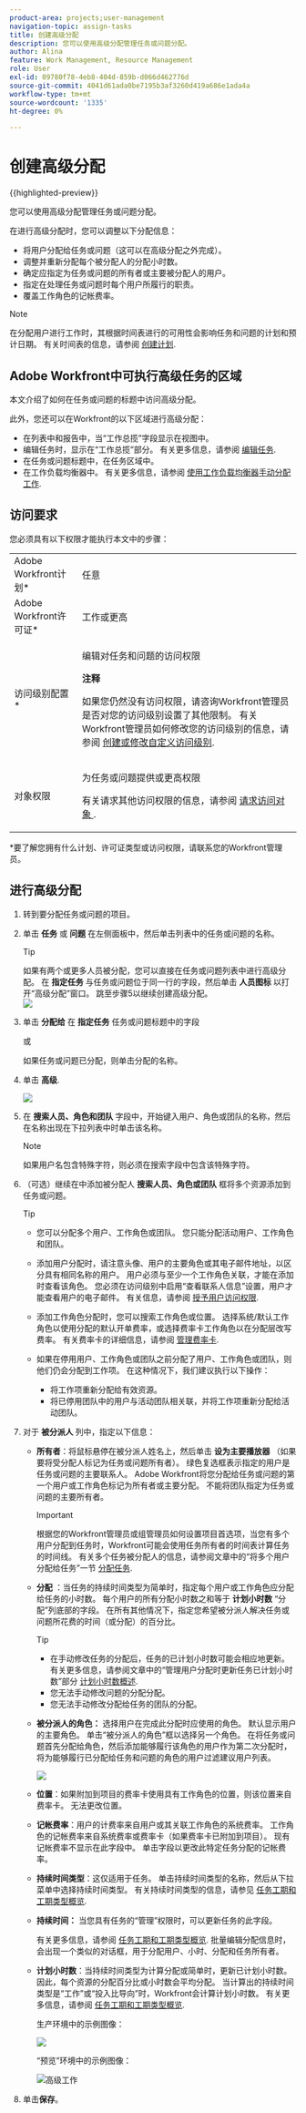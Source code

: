 ```yaml
---
product-area: projects;user-management
navigation-topic: assign-tasks
title: 创建高级分配
description: 您可以使用高级分配管理任务或问题分配。
author: Alina
feature: Work Management, Resource Management
role: User
exl-id: 09780f78-4eb8-404d-859b-d066d462776d
source-git-commit: 4041d61ada0be7195b3af3260d419a686e1ada4a
workflow-type: tm+mt
source-wordcount: '1335'
ht-degree: 0%

---
```


# 创建高级分配

{{highlighted-preview}}

您可以使用高级分配管理任务或问题分配。

在进行高级分配时，您可以调整以下分配信息：

* 将用户分配给任务或问题（这可以在高级分配之外完成）。
* 调整并重新分配每个被分配人的分配小时数。
* 确定应指定为任务或问题的所有者或主要被分配人的用户。
* 指定在处理任务或问题时每个用户所履行的职责。
* <span class="preview">覆盖工作角色的记帐费率。</span>

>[!NOTE]
>
>在分配用户进行工作时，其根据时间表进行的可用性会影响任务和问题的计划和预计日期。 有关时间表的信息，请参阅 [创建计划](../../../administration-and-setup/set-up-workfront/configure-timesheets-schedules/create-schedules.md).

## Adobe Workfront中可执行高级任务的区域

本文介绍了如何在任务或问题的标题中访问高级分配。

此外，您还可以在Workfront的以下区域进行高级分配：

* 在列表中和报告中，当“工作总揽”字段显示在视图中。
* 编辑任务时，显示在“工作总揽”部分。 有关更多信息，请参阅 [编辑任务](../../../manage-work/tasks/manage-tasks/edit-tasks.md).
* 在任务或问题标题中，在任务区域中。
* 在工作负载均衡器中。 有关更多信息，请参阅 [使用工作负载均衡器手动分配工作](../../../resource-mgmt/workload-balancer/assign-work-in-workload-balancer-manually.md).

## 访问要求

您必须具有以下权限才能执行本文中的步骤：

<table style="table-layout:auto"> 
 <col> 
 <col> 
 <tbody> 
  <tr> 
   <td role="rowheader">Adobe Workfront计划*</td> 
   <td> <p>任意</p> </td> 
  </tr> 
  <tr> 
   <td role="rowheader">Adobe Workfront许可证*</td> 
   <td> <p>工作或更高</p> </td> 
  </tr> 
  <tr> 
   <td role="rowheader">访问级别配置*</td> 
   <td> <p>编辑对任务和问题的访问权限</p> <p><b>注释</b>

如果您仍然没有访问权限，请咨询Workfront管理员是否对您的访问级别设置了其他限制。 有关Workfront管理员如何修改您的访问级别的信息，请参阅 <a href="../../../administration-and-setup/add-users/configure-and-grant-access/create-modify-access-levels.md" class="MCXref xref">创建或修改自定义访问级别</a>.</p> </td>
</tr> 
  <tr> 
   <td role="rowheader">对象权限</td> 
   <td> <p>为任务或问题提供或更高权限</p> <p>有关请求其他访问权限的信息，请参阅 <a href="../../../workfront-basics/grant-and-request-access-to-objects/request-access.md" class="MCXref xref">请求访问对象 </a>.</p> </td> 
  </tr> 
 </tbody> 
</table>

&#42;要了解您拥有什么计划、许可证类型或访问权限，请联系您的Workfront管理员。

## 进行高级分配

1. 转到要分配任务或问题的项目。
1. 单击 **任务** 或 **问题** 在左侧面板中，然后单击列表中的任务或问题的名称。

   >[!TIP]
   >
   >如果有两个或更多人员被分配，您可以直接在任务或问题列表中进行高级分配。 在 **指定任务** 与任务或问题位于同一行的字段，然后单击 **人员图标** 以打开“高级分配”窗口。 跳至步骤5以继续创建高级分配。\
   >![](assets/nwe-advanced-assignments-350x55.png)
   >

1. 单击 **分配给** 在 **指定任务** 任务或问题标题中的字段

   或

   如果任务或问题已分配，则单击分配的名称。

1. 单击 **高级**.

   ![](assets/advanced-assignments-link-from-task-header-nwe-350x267.png)

1. 在 **搜索人员、角色和团队** 字段中，开始键入用户、角色或团队的名称，然后在名称出现在下拉列表中时单击该名称。

   >[!NOTE]
   >
   >如果用户名包含特殊字符，则必须在搜索字段中包含该特殊字符。

1. （可选）继续在中添加被分配人 **搜索人员、角色或团队** 框将多个资源添加到任务或问题。

   >[!TIP]
   >
   >* 您可以分配多个用户、工作角色或团队。 您只能分配活动用户、工作角色和团队。
   >
   >
   >* 添加用户分配时，请注意头像、用户的主要角色或其电子邮件地址，以区分具有相同名称的用户。
   >用户必须与至少一个工作角色关联，才能在添加时查看该角色。
   >您必须在访问级别中启用“查看联系人信息”设置，用户才能查看用户的电子邮件。 有关信息，请参阅 [授予用户访问权限](../../../administration-and-setup/add-users/configure-and-grant-access/grant-access-other-users.md).
   >
   >
   >* <span class="preview">添加工作角色分配时，您可以搜索工作角色或位置。 选择系统/默认工作角色以使用分配的默认开单费率，或选择费率卡工作角色以在分配层改写费率。 有关费率卡的详细信息，请参阅 [管理费率卡](/help/quicksilver/administration-and-setup/set-up-workfront/configure-system-defaults/manage-rate-cards.md).</span>
   >
   >
   >* 如果在停用用户、工作角色或团队之前分配了用户、工作角色或团队，则他们仍会分配到工作项。 在这种情况下，我们建议执行以下操作：
   >   
   >   * 将工作项重新分配给有效资源。
   >   * 将已停用团队中的用户与活动团队相关联，并将工作项重新分配给活动团队。
   >   
   >

1. 对于 **被分派人** 列中，指定以下信息：


   * **所有者**：将鼠标悬停在被分派人姓名上，然后单击 **设为主要播放器** （如果要将受分配人标记为任务或问题所有者）。 绿色复选框表示指定的用户是任务或问题的主要联系人。 Adobe Workfront将您分配给任务或问题的第一个用户或工作角色标记为所有者或主要分配。 不能将团队指定为任务或问题的主要所有者。

     >[!IMPORTANT]
     >
     >根据您的Workfront管理员或组管理员如何设置项目首选项，当您有多个用户分配到任务时，Workfront可能会使用任务所有者的时间表计算任务的时间线。 有关多个任务被分配人的信息，请参阅文章中的“将多个用户分配给任务”一节 [分配任务](../../../manage-work/tasks/assign-tasks/assign-tasks.md).

   * **分配** ：当任务的持续时间类型为简单时，指定每个用户或工作角色应分配给任务的小时数。 每个用户的所有分配小时数之和等于 **计划小时数** “分配”列底部的字段。 在所有其他情况下，指定您希望被分派人解决任务或问题所花费的时间（或分配）的百分比。

     <!--   
     <p data-mc-conditions="QuicksilverOrClassic.Draft mode">(NOTE: make sure this is right in the new UI for both classic and QS???)</p>   
     -->

     >[!TIP]
     >
     >
     >   
     >   
     >   * 在手动修改任务的分配后，任务的已计划小时数可能会相应地更新。 有关更多信息，请参阅文章中的“管理用户分配时更新任务已计划小时数”部分 [计划小时数概述](../../../manage-work/tasks/task-information/planned-hours.md).
     >   * 您无法手动修改问题的分配分配。
     >   * 您无法手动修改分配给任务的团队的分配。
     >   
     >

   * **被分派人的角色：** 选择用户在完成此分配时应使用的角色。  默认显示用户的主要角色。 单击“被分派人的角色”框以选择另一个角色。  在将任务或问题首先分配给角色，然后添加能够履行该角色的用户作为第二次分配时，将为能够履行已分配给任务和问题的角色的用户过滤建议用户列表。

     ![](assets/advanced-assignments-box-select-a-role-350x243.png)

   <div class="preview">

   * **位置**：如果附加到项目的费率卡使用具有工作角色的位置，则该位置来自费率卡。 无法更改位置。

   * **记帐费率**：用户的计费率来自用户或其关联工作角色的系统费率。 工作角色的记帐费率来自系统费率或费率卡（如果费率卡已附加到项目）。 现有记帐费率不显示在此字段中。 单击字段以更改此特定任务分配的记帐费率。

   </div>

   * **持续时间类型**：这仅适用于任务。 单击持续时间类型的名称，然后从下拉菜单中选择持续时间类型。 有关持续时间类型的信息，请参见 [任务工期和工期类型概览](../../../manage-work/tasks/taskdurtn/task-duration-and-duration-type.md).

   * **持续时间：** 当您具有任务的“管理”权限时，可以更新任务的此字段。

     有关更多信息，请参阅 [任务工期和工期类型概览](../../../manage-work/tasks/taskdurtn/task-duration-and-duration-type.md). 批量编辑分配信息时，会出现一个类似的对话框，用于分配用户、小时、分配和任务所有者。

   * **计划小时数**：当持续时间类型为计算分配或简单时，更新已计划小时数。 因此，每个资源的分配百分比或小时数会平均分配。 当计算出的持续时间类型是“工作”或“投入比导向”时，Workfront会计算计划小时数。 有关更多信息，请参阅 [任务工期和工期类型概览](../../../manage-work/tasks/taskdurtn/task-duration-and-duration-type.md).

     生产环境中的示例图像：

     ![](assets/qs-advanced-assignments-box-with-duration-type-and-duration-350x251.png)

     <div class="preview">

     “预览”环境中的示例图像：

     ![高级工作](assets/advanced-assignments-location-billing-rates.png)

     </div>

1. 单击&#x200B;**保存**。
